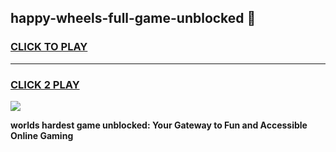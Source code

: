 
## happy-wheels-full-game-unblocked 👋
<h3>
<a href="https://premium.freeplayer.one?title=happy-wheels-full-game-unblocked&ref=14F">CLICK TO PLAY</a></h3>
<hr>

<h3>
<a href="https://premium.freeplayer.one?title=happy-wheels-full-game-unblocked&ref=14F">CLICK 2 PLAY</a>
  
</h3>

<a href="https://premium.freeplayer.one?title=happy-wheels-full-game-unblocked&ref=12F/"><img src="https://clearcache.store/games.png"></a>


**worlds hardest game unblocked: Your Gateway to Fun and Accessible Online Gaming**
